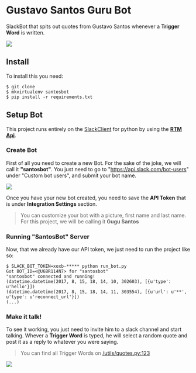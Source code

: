 # Gustavo Santos Guru Bot

SlackBot that spits out quotes from Gustavo Santos whenever a **Trigger Word** is written.

![](https://i.imgur.com/nM3mJd3.jpg)


## Install 

To install this you need:

```shell
$ git clone
$ mkvirtualenv santosbot
$ pip install -r requirements.txt
```

## Setup Bot

This project runs entirely on the [SlackClient](https://github.com/slackapi/python-slackclient) for python by using the [**RTM Api**](https://api.slack.com/rtm).

### Create Bot
First of all you need to create a new Bot. For the sake of the joke, we will call it **"santosbot"**. You just need to go to "https://api.slack.com/bot-users" under "Custom bot users", and submit your bot name.

![](https://i.imgur.com/TSYs9Tc.png)

Once you have your new bot created, you need to save the **API Token** that is under **Integration Settings** section.
> You can customize your bot with a picture, first name and last name. For this project, we will be calling it **Gugu Santos**

### Running "SantosBot" Server

Now, that we already have our API token, we just need to run the project like so:
```shell
$ SLACK_BOT_TOKEN=xoxb-***** python run_bot.py
Got BOT_ID=<@U6BR114N7> for "santosbot"
"santosbot" connected and running!
(datetime.datetime(2017, 8, 15, 18, 14, 10, 302603), [{u'type': u'hello'}])
(datetime.datetime(2017, 8, 15, 18, 14, 11, 303554), [{u'url': u'**', u'type': u'reconnect_url'}])
(...)
```

### Make it talk!
To see it working, you just need to invite him to a slack channel and start talking. 
Whever a **Trigger Word** is typed, he will select a random quote and post it as a reply to whatever you were saying.

> You can find all Trigger Words on [/utils/quotes.py:123](https://github.com/andreffs18/santosbot/blob/master/utils/quotes.py#L188)


![](https://i.imgur.com/56XcpeI.png)



